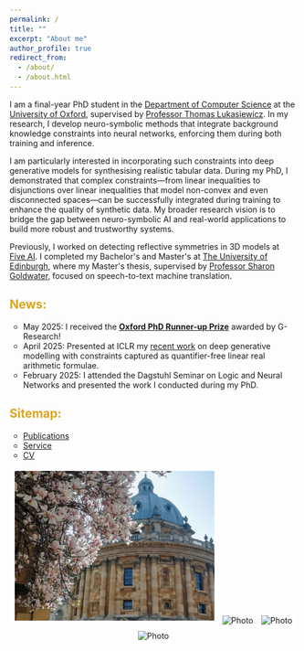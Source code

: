 ```yaml
---
permalink: /
title: ""
excerpt: "About me"
author_profile: true
redirect_from: 
  - /about/
  - /about.html
---
```


[//]: # (I am a final-year PhD student in the Department of Computer Science at the University of Oxford, supervised by Professor Thomas Lukasiewicz.)

[//]: # (During my PhD I have worked on constraining deep generative models for tabular data and incorporating logical constraints into deep learning systems, with applications such as autonomous driving. )

[//]: # ()
[//]: # (Before starting my PhD, I worked on detecting reflective symmetries in 3D models at Five AI, following my Bachelor's and Master's degree at The University of Edinburgh. )

[//]: # (My Master's thesis, supervised by Professor Sharon Goldwater, focused on speech-to-text machine translation.)

[//]: # ()
[//]: # (My current research centers on knowledge-aided machine learning, with an emphasis on advancing neuro-symbolic AI to address real-world applications.)

[//]: # ()


I am a final-year PhD student in the [Department of Computer Science](https://www.cs.ox.ac.uk/) at the [University of Oxford](https://www.ox.ac.uk/), supervised by [Professor Thomas Lukasiewicz](https://scholar.google.co.uk/citations?user=arjucpEAAAAJ&hl=en).
In my research, I develop neuro-symbolic methods that integrate background knowledge constraints into neural networks, enforcing them during both training and inference. 

I am particularly interested in incorporating such constraints into deep generative models for synthesising realistic tabular data. 
During my PhD, I demonstrated that complex constraints&mdash;from linear inequalities to disjunctions over linear inequalities that model non-convex and even disconnected spaces&mdash;can be successfully integrated during training to enhance the quality of synthetic data. 
My broader research vision is to bridge the gap between neuro-symbolic AI and real-world applications to build more robust and trustworthy systems. 

Previously, I worked on detecting reflective symmetries in 3D models at [Five AI](https://www.five.ai/research).
I completed my Bachelor's and Master's at [The University of Edinburgh](https://www.ed.ac.uk/), where my Master's thesis, supervised by [Professor Sharon Goldwater](https://scholar.google.co.uk/citations?hl=en&user=_ZxvlzoAAAAJ&view_op=list_works&sortby=pubdate), focused on speech-to-text machine translation.

[//]: # ( My work has been recognised with several awards, including the Oxford PhD Runner-up Prize awarded by G-Research. )


## <span style="color:goldenrod;">News:</span>
* May 2025: I received the [**Oxford PhD Runner-up Prize**](https://www.gresearch.com/news/g-research-2025-phd-prize-winners-university-of-oxford/) awarded by G-Research!
* April 2025: Presented at ICLR my [recent work](https://arxiv.org/abs/2502.18237) on deep generative modelling with constraints captured as quantifier-free linear real arithmetic formulae.
* February 2025: I attended the Dagstuhl Seminar on Logic and Neural Networks and presented the work I conducted during my PhD.

[//]: # (### Sitemap:)
## <span style="color:goldenrod;">Sitemap:</span>

<style>
ul {
list-style-type: circle;
}
img {
  border: 5px solid #FFFFFF;
}
</style>

* [Publications](https://mihaela-stoian.github.io/publications/)
* [Service](https://mihaela-stoian.github.io/service/)
* [CV](https://mihaela-stoian.github.io/cv/) 


<!---
<p align="center">
<img src="../images/profile/IMG_20230615_141536.jpg" alt="Photo" style="width: 220px;"/> 
    <img src="../images/profile/IMG_20231123_143104.jpg" alt="Photo" style="width: 220px;"/> 
  <img src="../images/profile/IMG_20220712_212401.jpg" alt="Photo" style="width: 220px;"/>
</p>
-->


<p align="center">
 <img src="https://raw.githubusercontent.com/mihaela-stoian/mihaela-stoian.github.io/main/images/profile/background_profile2.jpg" alt="Photo" style="width: 350px;"/>
  <img src="https://raw.githubusercontent.com/mihaela-stoian/mihaela-stoian.github.io/main/images/profile/IMG_20230407_133724.jpg" alt="Photo" style="width: 350px;"/>
 <img src="https://raw.githubusercontent.com/mihaela-stoian/mihaela-stoian.github.io/main/images/profile/IMG_20230501_163947.jpg" alt="Photo" style="width: 350px;"/> 
  <img src="https://raw.githubusercontent.com/mihaela-stoian/mihaela-stoian.github.io/main/images/profile/IMG_20230501_164114.jpg" alt="Photo" style="width: 350px;"/> 
</p>

<!--- 
<p align="center">
  <img src="https://raw.githubusercontent.com/mihaela-stoian/mihaela-stoian.github.io/main/images/profile/background_profile2.jpg" alt="Photo" style="width: 690px;"/> 
</p>
-->

<!---
<p align="center">
  <img src="https://raw.githubusercontent.com/mihaela-stoian/mihaela-stoian.github.io/main/images/profile/background_profile2.jpg" alt="Photo" style="width: 620px; height: 450px"/> 
</p>
-->


